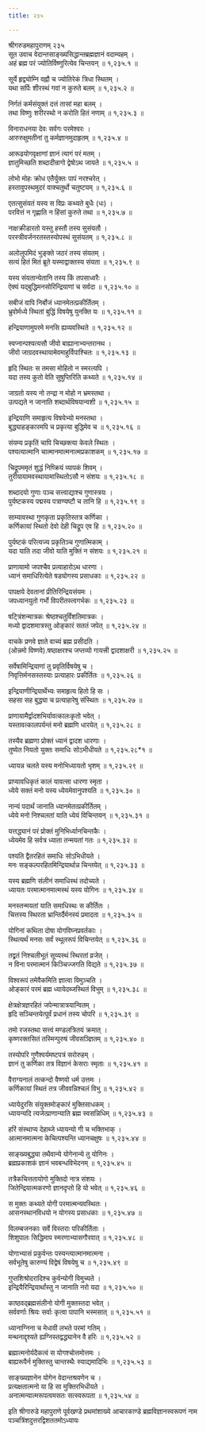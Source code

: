 ```yaml
---
title: २३५

---
```

श्रीगरुडमहापुराणम् २३५  
सूत उवाच वेदान्तसाङ्ख्यसिद्धान्तब्रह्मज्ञानं वदाम्यहम् ।  
अहं ब्रह्म परं ज्योतिर्विष्णुरित्येव चिन्तयन् ॥ १,२३५.१ ॥  
  
सूर्ये हृद्व्योम्नि वह्नौ च ज्योतिरेकं त्रिधा स्थितम् ।  
यथा सर्पिः शीरस्थं गवां न कुरुते बलम् ॥ १,२३५.२ ॥  
  
निर्गतं कर्मसंयुक्तं दत्तं तासां महा बलम् ।  
तथा विष्णुः शरीरस्थो न करोति हितं नणाम् ॥ १,२३५.३ ॥  
  
विनाराधनया देवः सर्वगः परमेश्वरः ।  
आरुरुक्षुमतीनां तु कर्मज्ञानमुदाहृतम् ॥ १,२३५.४ ॥  
  
आरूढयोगवृक्षाणां ज्ञानं त्यागं परं मतम् ।  
ज्ञातुमिच्छति शब्दादीन्रागो द्वेषोऽथ जायते ॥ १,२३५.५ ॥  
  
लोभो मोहः क्रोध एतैर्युक्तः पापं नरश्चरेत् ।  
हस्तावुपस्थमुदरं वाक्चतुर्थो चतुष्टयम् ॥ १,२३५.६ ॥  
  
एतत्सुसंयतं यस्य स विप्रः कथ्यते बुधैः (धः) ।  
परवित्तं न गृह्णाति न हिंसां कुरुते तथा ॥ १,२३५.७ ॥  
  
नाक्षक्रीडारतो यस्तु हस्तौ तस्य सुसंयतौ ।  
परस्त्रीवर्जनरतस्तस्योपस्थं सुसंयतम् ॥ १,२३५.८ ॥  
  
अलोलुपमिदं भुङ्क्ते जठरं तस्य संयतम् ।  
सत्यं हितं मितं ब्रूते यस्माद्वाक्तस्य संयता ॥ १,२३५.९ ॥  
  
यस्य संयतान्येतानि तस्य किं तपसाध्वरैः ।  
ऐक्यं यद्बुद्धिमनसोरिन्द्रियाणां च सर्वदा ॥ १,२३५.१० ॥  
  
सबीजं वापि निर्बोजं ध्यानमेतत्प्रकीर्तितम् ।  
भ्रुवोर्मध्ये स्थितां बुद्धिं विषयेषु युनक्ति यः ॥ १,२३५.११ ॥  
  
हन्द्रियाणामुपरमे मनसि ह्यव्यवस्थिते ॥ १,२३५.१२ ॥  
  
स्वप्नान्पश्यत्यसौ जीवो बाह्यानाभ्यन्तरानथ ।  
जीवो जाग्रदवस्थायामेवमाहुर्विपाश्चितः ॥ १,२३५.१३ ॥  
  
हृदि स्थितः स तमसा मोहितो न स्मरत्यपि ।  
यदा तस्य कुतो वेति सुषुप्तिरिति कथ्यते ॥ १,२३५.१४ ॥  
  
जाग्रतो यस्य नो तन्द्रा न मोहो न भ्रमस्तथा ।  
उत्पद्यते न जानाति शब्दार्थविषयान्वशी ॥ १,२३५.१५ ॥  
  
इन्द्रियाणि समाहृत्य विषयेभ्यो मनस्तथा ।  
बुद्ध्याहङ्कारमपि च प्रकृत्या बुद्धिमेव च ॥ १,२३५.१६ ॥  
  
संयम्य प्रकृतिं चापि चिच्छक्त्या केवले स्थितः ।  
पश्यत्यात्मानि चात्मानमात्मनात्मप्रकाशकम् ॥ १,२३५.१७ ॥  
  
चिद्रूपममृतं शुद्धं निष्क्रियं व्यापकं शिवम् ।  
तुरीयायामवस्थायामास्थितोऽसौ न संशयः ॥ १,२३५.१८ ॥  
  
शब्दादयो गुणाः पञ्च सत्त्वाद्याश्च गुणास्त्रयः ।  
पुर्यष्टकस्य पद्मस्य पत्राण्यष्टौ च तानि हि ॥ १,२३५.१९ ॥  
  
साम्यावस्था गुणकृता प्रकृतिस्तत्र कर्णिका ।  
कर्णिकायां स्थितो देवो देही चिद्रूप एव हि ॥ १,२३५.२० ॥  
  
पुर्यष्टकं परित्यज्य प्रकृतिञ्च गुणात्मिकाम् ।  
यदा याति तदा जीवो याति मुक्तिं न संशयः ॥ १,२३५.२१ ॥  
  
प्राणायामो जपश्चैव प्रत्याहारोऽथ धारणा ।  
ध्यानं समाधिरित्येते षड्योगस्य प्रसाधकाः ॥ १,२३५.२२ ॥  
  
पापक्षये देवतानां प्रीतिरिन्द्रियसंयमः ।  
जपध्यानयुतो गर्भो विपरीतस्त्वगर्भकः ॥ १,२३५.२३ ॥  
  
षट्त्रिंशन्मात्रकः श्रेष्ठश्चतुर्विंशतिमात्रकः ।  
मध्यो द्वादशमात्रस्तु ओङ्कारं सततं जपेत् ॥ १,२३५.२४ ॥  
  
वाचके प्रणवे ज्ञाते वाच्यं ब्रह्म प्रसीदति ।  
(ओन्नमो विष्णवे).षष्ठाक्षरश्च जप्तव्यो गायत्त्री द्वादशाक्षरी ॥ १,२३५.२५ ॥  
  
सर्वेषामिन्द्रियाणां तु प्रवृतिर्विषयेषु च ।  
निवृत्तिर्मनसस्तस्याः प्रत्याहारः प्रकीर्तितः ॥ १,२३५.२६ ॥  
  
इन्द्रियाणीन्द्रियार्थेभ्यः समाहृत्य हितो हि सः ।  
सहसा सह बुद्ध्या च प्रत्याहारेषु संस्थितः ॥ १,२३५.२७ ॥  
  
प्राणायामैर्द्वादशभिर्यावत्कालःकृतो भवेत् ।  
यस्तावत्कालपर्यन्तं मनो ब्रह्मणि धारयेत् ॥ १,२३५.२८ ॥  
  
तस्यैव ब्रह्मणा प्रोक्तं ध्यानं द्वादश धारणाः ।  
तुष्येत नियतो युक्तः समाधिः सोऽभीधीयते ॥ १,२३५.२८*१ ॥  
  
ध्यायन्न चलते यस्य मनोभिध्यायतो भृशम् ॥ १,२३५.२९ ॥  
  
प्राप्यावधिकृतं कालं यावत्सा धारणा स्मृता ।  
ध्येये सक्तं मनो यस्य ध्येयमेवानुपश्यति ॥ १,२३५.३० ॥  
  
नान्यं पदार्थं जानाति ध्यानमेतत्प्रकीर्तितम् ।  
ध्येये मनो निश्चलतां याति ध्येयं विचिन्तयन् ॥ १,२३५.३१ ॥  
  
यत्तद्ध्यानं परं प्रोक्तं मुनिभिर्ध्यानचिन्तकैः ।  
ध्येयमेव हि सर्वत्र ध्याता तन्मयतां गतः ॥ १,२३५.३२ ॥  
  
पश्यति द्वैतरहितं समाधिः सोऽभिधीयते ।  
मनः सङ्कल्परहितमिन्द्रियार्थान्न चिन्तयेत् ॥ १,२३५.३३ ॥  
  
यस्य ब्रह्मणि संलीनं समाधिस्थं तदोच्यते ।  
ध्यायतः परमात्मानमात्मस्थं यस्य योगिनः ॥ १,२३५.३४ ॥  
  
मनस्तन्मयतां याति समाधिस्थः स कीर्तितः ।  
चित्तस्य स्थिरता भ्रान्तिर्दैर्मनस्यं प्रमादता ॥ १,२३५.३५ ॥  
  
योगिनां कथिता दोषा योगविघ्नप्रवर्तकाः ।  
स्थित्यर्थं मनसः सर्वं स्थूलरूपं विचिन्तयेत् ॥ १,२३५.३६ ॥  
  
तद्व्रतं निश्चलीभूतं सूय्यस्थं स्थिरतां व्रजेत् ।  
न विना परमात्मानं किञ्चिज्जगति विद्यते ॥ १,२३५.३७ ॥  
  
विश्वरूपं तमेवैकमिति ज्ञात्वा विमुञ्चति ।  
ओङ्कारं परमं ब्रह्म ध्यायेदब्जस्थितं विभुम् ॥ १,२३५.३८ ॥  
  
क्षेत्रक्षेत्रज्ञरहितं जपेन्मात्रात्रयान्वितम् ।  
हृदि सञ्चिन्तयेत्पूर्वं प्रधानं तस्य चोपरि ॥ १,२३५.३९ ॥  
  
तमो रजस्तथा सत्त्वं मण्डलत्रितयं क्रमात् ।  
कृष्णरक्तसितं तस्मिन्पुरुषं जीवसञ्ज्ञितम् ॥ १,२३५.४० ॥  
  
तस्योपरि गुणैश्वर्यमष्टपत्रं सरोरुहम् ।  
ज्ञानं तु कर्णिका तत्र विज्ञानं केसराः स्मृताः ॥ १,२३५.४१ ॥  
  
वैराग्यनालं तत्कन्दो वैष्णवो धर्म उत्तमः ।  
कर्णिकायां स्थितं तत्र जीववन्निश्चलं विभु ॥ १,२३५.४२ ॥  
  
ध्यायेदुरसि संयुक्तमोङ्कारं मुक्तिसाधकम् ।  
ध्यायन्यदि त्यजेत्प्राणान्याति ब्रह्म स्वसन्निधिम् ॥ १,२३५.४३ ॥  
  
हरिं संस्थाप्य देहाब्जे ध्यायन्यो गी च भक्तिभाक् ।  
आत्मानमात्मना केचित्पश्यन्ति ध्यानचक्षुषः ॥ १,२३५.४४ ॥  
  
साङ्ख्यबुद्ध्या तथैवान्ये योगेनान्ये तु योगिनः ।  
ब्रह्मप्रकाशकं ज्ञानं भवबन्धविभेदनम् ॥ १,२३५.४५ ॥  
  
तत्रैकचित्ततायोगो मुक्तिदो नात्र संशयः ।  
जितेन्द्रियात्मकरणो ज्ञानदृप्तो हि यो भवेत् ॥ १,२३५.४६ ॥  
  
स मुक्तः कथ्यते योगी परमात्मन्यवस्थितः ।  
आसनस्थानविधयो न योगस्य प्रसाधकाः ॥ १,२३५.४७ ॥  
  
विलम्बजनकाः सर्वे विस्तराः परिकीर्तिताः ।  
शिशुपालः सिद्धिमाप स्मरणाभ्यासगौरवात् ॥ १,२३५.४८ ॥  
  
योगाभ्यासं प्रकुर्वन्तः पस्यन्त्यात्मानमात्मना ।  
सर्वभूतेषु कारुण्यं विद्वेषं विषयेषु च ॥ १,२३५.४९ ॥  
  
गुप्तशिश्रोदरादिश्च कुर्वन्योगी विमुच्यते ।  
इन्द्रियैरिन्द्रियार्थांस्तु न जानाति नरो यदा ॥ १,२३५.५० ॥  
  
काष्ठवद्ब्रह्मसंलीनो योगी मुक्तस्तदा भवेत् ।  
सर्ववर्णाः श्रियः सर्वाः कृत्वा पापानि भस्मसात् ॥ १,२३५.५१ ॥  
  
ध्यानाग्निना च मेधावी लभते परमां गतिम् ।  
मन्थनाद्दृश्यते ह्यग्निस्तद्वद्ध्यानेन वै हरिः ॥ १,२३५.५२ ॥  
  
ब्रह्मात्मनोर्यदैकत्वं स योगश्चोत्तमोत्तमः ।  
बाह्यरूपैर्न मुक्तिस्तु चान्तस्थैः स्याद्यमादिभिः ॥ १,२३५.५३ ॥  
  
साङ्ख्यज्ञानेन योगेन वेदान्तश्रवणेन च ।  
प्रत्यक्षतात्मनो या हि सा मुक्तिरभिधीयते ।  
अनात्मन्यात्मरूपत्वमसतः सत्स्वरूपता ॥ १,२३५.५४ ॥  
  
इति श्रीगारुडे महापुराणे पूर्वखण्डे प्रथमांशाख्ये आचारकाण्डे ब्रह्मविज्ञानस्वरूपणं नाम पञ्चत्रिंशदुत्तरद्विशततमोऽध्यायः